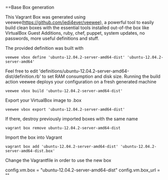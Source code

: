 ==Base Box generation

This Vagrant Box was generated using veewee(https://github.com/jedi4ever/veewee), a powerful tool to easily build clean boxes with the essential tools installed out-of-the box like VirtualBox Guest Additions, ruby, chef, puppet, system updates, no passwords, more useful definitions and stuff.

The provided definition was built with

	veewee vbox define 'ubuntu-12.04.2-server-amd64-dist' 'ubuntu-12.04.2-server-amd64'

Feel free to edit 'definitions/ubuntu-12.04.2-server-amd64-dist/definition.rb' to set RAM consumption and disk size.
Running the build action veewee deploys your configuration on a fresh generated machine

	veewee vbox build 'ubuntu-12.04.2-server-amd64-dist'

Export your VirtualBox image to .box

	veewee vbox export 'ubuntu-12.04.2-server-amd64-dist'

If there, destroy previously imported boxes with the same name

	vagrant box remove ubuntu-12.04.2-server-amd64-dist

Import the box into Vagrant

	vagrant box add 'ubuntu-12.04.2-server-amd64-dist' 'ubuntu-12.04.2-server-amd64-dist.box'

Change the Vagrantfile in order to use the new box

  config.vm.box = "ubuntu-12.04.2-server-amd64-dist"
  config.vm.box_url = ""

